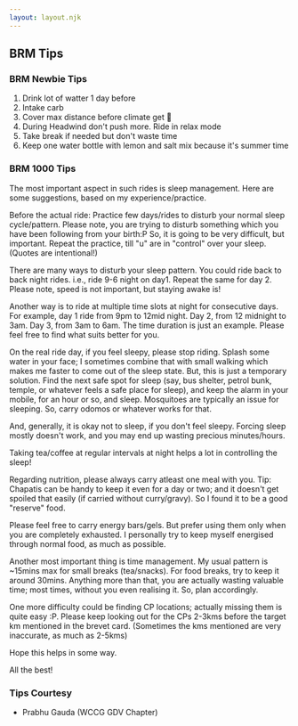```yaml
---
layout: layout.njk
---
```


## BRM Tips

### BRM Newbie Tips

1. Drink lot of watter 1 day before
2. Intake carb 
3. Cover max distance before climate get 🥵
4. During Headwind don't push more. Ride in relax mode
5. Take break if needed but don't waste time
6. Keep one water bottle with lemon and salt mix because it's summer time

### BRM 1000 Tips

The most important aspect in such rides is sleep management. Here are some suggestions, based on my experience/practice.

Before the actual ride: Practice few days/rides to disturb your normal sleep cycle/pattern. Please note, you are trying to disturb something which you have been following from your birth:P So, it is going to be very difficult, but important. Repeat the practice, till "u" are in "control" over your sleep. (Quotes are intentional!)

There are many ways to disturb your sleep pattern. You could ride back to back night rides. i.e., ride 9-6 night on day1. Repeat the same for day 2. Please note, speed is not important, but staying awake is!


Another way is to ride at multiple time slots at night for consecutive days. For example, day 1 ride from 9pm to 12mid night. Day 2, from 12 midnight to 3am. Day 3, from 3am to 6am. The time duration is just an example. Please feel free to find what suits better for you.

On the real ride day, if you feel sleepy, please stop riding. Splash some water in your face; I sometimes combine that with small walking which makes me faster to come out of the sleep state. But, this is just a temporary solution. Find the next safe spot for sleep (say, bus shelter, petrol bunk, temple, or whatever feels a safe place for sleep), and keep the alarm in your mobile, for an hour or so, and sleep. Mosquitoes are typically an issue for sleeping. So, carry odomos or whatever works for that.

And, generally, it is okay not to sleep, if you don't feel sleepy. Forcing sleep mostly doesn't work, and you may end up wasting precious minutes/hours.

Taking tea/coffee at regular intervals at night helps a lot in controlling the sleep!

Regarding nutrition, please always carry atleast one meal with you. Tip: Chapatis can be handy to keep it even for a day or two; and it doesn't get spoiled that easily (if carried without curry/gravy). So I found it to be a good "reserve" food.

Please feel free to carry energy bars/gels. But prefer using them only when you are completely exhausted. I personally try to keep myself energised through normal food, as much as possible. 

Another most important thing is time management. My usual pattern is ~15mins max for small breaks (tea/snacks). For food breaks, try to keep it around 30mins. Anything more than that, you are actually wasting valuable time; most times, without you even realising it. So, plan accordingly.

One more difficulty could be finding CP locations; actually missing them is quite easy :P. Please keep looking out for the CPs 2-3kms before the target km mentioned in the brevet card. (Sometimes the kms mentioned are very inaccurate, as much as 2-5kms)

Hope this helps in some way.

All the best!

### Tips Courtesy

- Prabhu Gauda (WCCG GDV Chapter)

